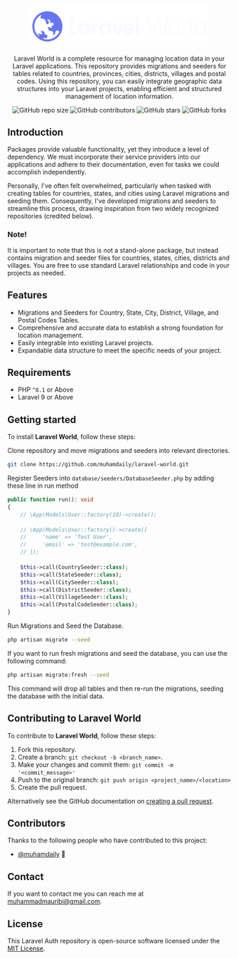 <p align="center">
    <a href="https://github.com/muhamdaily/laravel-world" target="_blank">
        <img src="https://raw.githubusercontent.com/muhamdaily/assets/7f56d4cefec33035f7e04e1c0b320015fd55c6c7/laravel-world.svg" width="400" alt="Logo">
    </a>
</p>

<span align="center">

Laravel World is a complete resource for managing location data in your Laravel applications. This repository provides migrations and seeders for tables related to countries, provinces, cities, districts, villages and postal codes. Using this repository, you can easily integrate geographic data structures into your Laravel projects, enabling efficient and structured management of location information.

![GitHub repo size](https://img.shields.io/github/repo-size/muhamdaily/laravel-world)
![GitHub contributors](https://img.shields.io/github/contributors/muhamdaily/laravel-world)
![GitHub stars](https://img.shields.io/github/stars/muhamdaily/laravel-world?style=social)
![GitHub forks](https://img.shields.io/github/forks/muhamdaily/laravel-world?style=social)

</span>

## Introduction
Packages provide valuable functionality, yet they introduce a level of dependency. We must incorporate their service providers into our applications and adhere to their documentation, even for tasks we could accomplish independently.

Personally, I've often felt overwhelmed, particularly when tasked with creating tables for countries, states, and cities using Laravel migrations and seeding them. Consequently, I've developed migrations and seeders to streamline this process, drawing inspiration from two widely recognized repositories (credited below).

### Note!
It is important to note that this is not a stand-alone package, but instead contains migration and seeder files for countries, states, cities, districts and villages. You are free to use standard Laravel relationships and code in your projects as needed.

## Features
* Migrations and Seeders for Country, State, City, District, Village, and Postal Codes Tables.
* Comprehensive and accurate data to establish a strong foundation for location management.
* Easily integrable into existing Laravel projects.
* Expandable data structure to meet the specific needs of your project.

## Requirements
* PHP `^8.1` or Above
* Laravel 9 or Above

## Getting started
To install **Laravel World**, follow these steps:

Clone repository and move migrations and seeders into relevant directories.
```bash
git clone https://github.com/muhamdaily/laravel-world.git
```

Register Seeders into `database/seeders/DatabaseSeeder.php` by adding these line in run method
```php
public function run(): void
{
    // \App\Models\User::factory(10)->create();

    // \App\Models\User::factory()->create([
    //     'name' => 'Test User',
    //     'email' => 'test@example.com',
    // ]);

    $this->call(CountrySeeder::class);
    $this->call(StateSeeder::class);
    $this->call(CitySeeder::class);
    $this->call(DistrictSeeder::class);
    $this->call(VillageSeeder::class);
    $this->call(PostalCodeSeeder::class);
}
```

Run Migrations and Seed the Database.
```bash
php artisan migrate --seed
```

If you want to run fresh migrations and seed the database, you can use the following command:
```bash
php artisan migrate:fresh --seed
```
This command will drop all tables and then re-run the migrations, seeding the database with the initial data.

## Contributing to Laravel World
To contribute to **Laravel World**, follow these steps:

1. Fork this repository.
2. Create a branch: `git checkout -b <branch_name>`.
3. Make your changes and commit them: `git commit -m '<commit_message>'`
4. Push to the original branch: `git push origin <project_name>/<location>`
5. Create the pull request.

Alternatively see the GitHub documentation on [creating a pull request](https://help.github.com/en/github/collaborating-with-issues-and-pull-requests/creating-a-pull-request).

## Contributors

Thanks to the following people who have contributed to this project:

* [@muhamdaily](https://github.com/muhamdaily) 📖

## Contact

If you want to contact me you can reach me at <muhammadmauribi@gmail.com>.

## License
This Laravel Auth repository is open-source software licensed under the [MIT License](LICENSE).